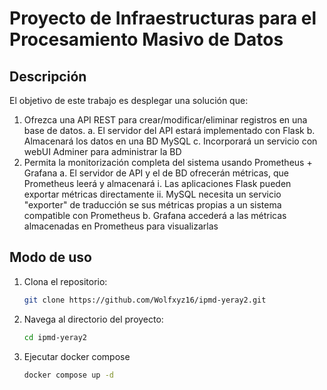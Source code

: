 # Proyecto de Infraestructuras para el Procesamiento Masivo de Datos

## Descripción
El objetivo de este trabajo es desplegar una solución que:

1. Ofrezca una API REST para crear/modificar/eliminar registros en una base de datos.
    a. El servidor del API estará implementado con Flask
    b. Almacenará los datos en una BD MySQL
    c. Incorporará un servicio con webUI Adminer para administrar la BD
2. Permita la monitorización completa del sistema usando Prometheus + Grafana
    a. El servidor de API y el de BD ofrecerán métricas, que Prometheus leerá y almacenará
        i. Las aplicaciones Flask pueden exportar métricas directamente
        ii. MySQL necesita un servicio "exporter" de traducción se sus métricas propias a un sistema
        compatible con Prometheus
    b. Grafana accederá a las métricas almacenadas en Prometheus para visualizarlas


## Modo de uso
1. Clona el repositorio:
    ```bash
    git clone https://github.com/Wolfxyz16/ipmd-yeray2.git
    ```
2. Navega al directorio del proyecto:
    ```bash
    cd ipmd-yeray2
    ```
3. Ejecutar docker compose
    ```bash
    docker compose up -d
    ```
